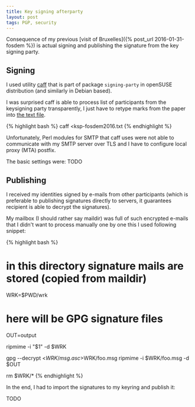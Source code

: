 ```yaml
---
title: Key signing afterparty
layout: post
tags: PGP, security
---
```


Consequence of my previous [visit of Bruxelles]({% post_url 2016-01-31-fosdem %})
is actual signing and publishing the signature from the key signing party.

## Signing

I used utility [caff](https://wiki.debian.org/caff) that is part of package
`signing-party` in openSUSE distribution (and similarly in Debian based).

I was surprised caff is able to process list of participants from the
keysigning party transparently, I just have to retype marks from the paper into
[the text file](https://ksp.fosdem.org/files/ksp-fosdem2016.txt).

{% highlight bash %}
caff <key id> <ksp-fosdem2016.txt
{% endhighlight %}

Unfortunately, Perl modules for SMTP that caff uses were not able to
communicate with my SMTP server over TLS and I have to configure local proxy
(MTA) postfix.

The basic settings were:
TODO

## Publishing

I received my identities signed by e-mails from other participants (which is
preferable to publishing signatures directly to servers, it guarantees
recipient is able to decrypt the signatures). 

My mailbox (I should rather say maildir) was full of such encrypted e-mails
that I didn't want to process manually one by one this I used following
snippet:

{% highlight bash %}
# in this directory signature mails are stored (copied from maildir)
WRK=$PWD/wrk

# here will be GPG signature files
OUT=output

ripmime -i "$1" -d $WRK

gpg --decrypt <$WRK/msg.asc >$WRK/foo.msg
ripmime -i $WRK/foo.msg -d $OUT

rm $WRK/*
{% endhighlight %}

In the end, I had to import the signatures to my keyring and publish it:

TODO
